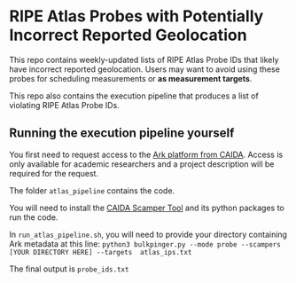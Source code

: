 # RIPE Atlas Probes with Potentially Incorrect Reported Geolocation

This repo contains weekly-updated lists of RIPE Atlas Probe IDs that likely have incorrect reported geolocation. Users may want to avoid using these probes for scheduling measurements or **as measurement targets**.

This repo also contains the execution pipeline that produces a list of violating RIPE Atlas Probe IDs.

## Running the execution pipeline yourself

You first need to request access to the [Ark platform from CAIDA](https://www.caida.org/projects/ark/). Access is only available for academic researchers and a project description will be required for the request.

The folder `atlas_pipeline` contains the code. 

You will need to install the [CAIDA Scamper Tool](https://www.caida.org/catalog/software/scamper/) and its python packages to run the code.

In `run_atlas_pipeline.sh`, you will need to provide your directory containing Ark metadata at this line: `python3 bulkpinger.py --mode probe --scampers [YOUR DIRECTORY HERE] --targets  atlas_ips.txt`

The final output is `probe_ids.txt`
